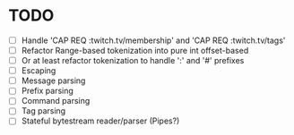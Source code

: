 # TODO
- [ ] Handle 'CAP REQ :twitch.tv/membership' and 'CAP REQ :twitch.tv/tags'
- [ ] Refactor Range-based tokenization into pure int offset-based
- [ ] Or at least refactor tokenization to handle ':' and '#' prefixes
- [ ] Escaping
- [ ] Message parsing
- [ ] Prefix parsing
- [ ] Command parsing
- [ ] Tag parsing
- [ ] Stateful bytestream reader/parser (Pipes?)

